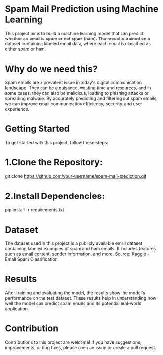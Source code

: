 # Spam Mail Prediction using Machine Learning 
This project aims to build a machine learning model that can predict whether an email is spam or not spam (ham). The model is trained on a dataset containing labeled email data, where each email is classified as either spam or ham.

# Why do we need this?
Spam emails are a prevalent issue in today's digital communication landscape. They can be a nuisance, wasting time and resources, and in some cases, they can also be malicious, leading to phishing attacks or spreading malware. By accurately predicting and filtering out spam emails, we can improve email communication efficiency, security, and user experience.

# Getting Started
To get started with this project, follow these steps:

# 1.Clone the Repository:
git clone https://github.com/your-username/spam-mail-prediction.git

# 2.Install Dependencies:
pip install -r requirements.txt


# Dataset
The dataset used in this project is a publicly available email dataset containing labeled examples of spam and ham emails. It includes features such as email content, sender information, and more.
Source: Kaggle - Email Spam Classification


# Results
After training and evaluating the model, the results show the model's performance on the test dataset. These results help in understanding how well the model can predict spam emails and its potential real-world application.


# Contribution
Contributions to this project are welcome! If you have suggestions, improvements, or bug fixes, please open an issue or create a pull request.








